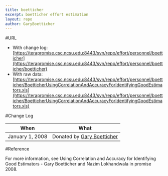 ```yaml
---
title: boetticher
excerpt: boetticher effort estimation
layout: repo
author: GaryBoetticher
---
```



#URL

  * With change log: [https://terapromise.csc.ncsu.edu:8443/svn/repo/effort/personnel/boetticher](https://terapromise.csc.ncsu.edu:8443/svn/repo/effort/personnel/boetticher/boetticher)
  * With raw data: [https://terapromise.csc.ncsu.edu:8443/svn/repo/effort/personnel/boetticher/BoetticherUsingCorrelationAndAccuracyForIdentifyingGoodEstimators.xls](https://terapromise.csc.ncsu.edu:8443/svn/repo/effort/personnel/boetticher/BoetticherUsingCorrelationAndAccuracyForIdentifyingGoodEstimators.xls)

#Change Log

When | What
---- | ----
January 1, 2008 | Donated by [Gary Boetticher](/repo/people)

#Reference

For more information, see Using Correlation and Accuracy for Identifying Good Estimators - Gary Boetticher and Nazim Lokhandwala in promise 2008.

